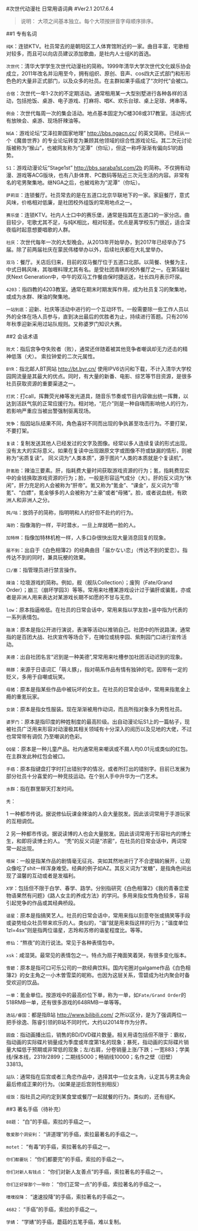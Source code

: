 #次世代动漫社 日常用语词典#Ver2.1  2017.6.4>说明：大项之间基本独立。每个大项按拼音字母顺序排序。##1 专有名词```纯K```：连锁KTV。社员常去的是朝阳区工人体育馆附近的一家。曲目丰富，宅歌相对较多，而且可以向店员建议添加歌曲，是社内人士组K的首选。```次世代```：清华大学学生次世代动漫社的简称。1999年清华大学次世代文化娱乐协会成立，2011年改名并沿用至今，拥有组织、原创、音声、cos四大正式部门和形形色色的大量非正式部门，以及众多的社员。在主群如果手癌成了“次时代”会被口。```合宿```：次世代一年1-2次的不定期活动。通常租用某一大型别墅进行各种各样的活动，包括抢饭、桌游、电子游戏、打麻将、唱K、欢乐台球、桌上足球、烤串等。```例会```：次世代每周一次的集会活动。地点基本固定为C楼308或317教室。活动形式有放映会、桌游、现场肝辣油等。```NGA```：游戏论坛“艾泽拉斯国家地理” http://bbs.ngacn.cc/ 的英文简称。已经从一个《魔兽世界》的专业论坛转变为兼顾其他领域的综合性游戏论坛。其二次元讨论版被称为“猴山”，也被网友称为“泥潭”（你坛），但这一称呼渐渐有偏向S1的趋势。```S1```：游戏动漫论坛“Stage1st” http://bbs.saraba1st.com/2b 的简称。不仅拥有动漫、游戏等ACG版块，也有八卦体育、PC数码等贴近三次元生活的内容。非常有名的宅男聚集地。继NGA之后，也被戏称为“泥潭”（你坛）。```萨莉亚```：连锁餐厅。社员常去的是在五道口北京华联地下的一家。家庭餐厅，意式风味，价格相对低廉，是社团校外组饭的常用地点之一。```赛乐堡```：连锁KTV。社内人士口中的赛乐堡，通常是指其在五道口的一家分店。曲目较少，宅歌尤其不足，与纯K相比，相对较差。优点是离学校东门很近，适合深夜临时起意想要唱歌的人群。```社庆```：次世代每年一次的大型晚会。从2013年开始举办，到2017年已经举办了5届。除了前两届社庆在蒙民伟楼举办以外，后续社庆都在大礼堂举办。```双马```：餐厅。关店后归来，目前的双马餐厅位于五道口北部。以简餐、快餐为主，中式日韩风味，其咖喱料理尤其有名。是受社团青睐的校外餐厅之一。在第5届社庆Next Generation中，中午的双马工作餐由保时捷运送，社长四月表示吓尿。```4203```：指四教的4203教室。通常在期末时期发挥作用，成为社员复习的聚集地，或成为水群、辣油的聚集地。```一站到底```：迎新、社庆等活动中进行的一个互动环节。一般需要除一些工作人员以外的全体在场人员参与，直到决出最后的优胜者为止，持续进行答题。只有2016年秋季迎新采用过站队规则。又称婆罗门知识大赛。##2 会话术语```败犬```：指后宫争夺失败者（败），通常还伴随着被其他竞争者嘲讽却无力还击的精神低落（犬）。索拉钟爱的二次元属性。```BYR```：指北邮人BT网站 http://bt.byr.cn/ 使用IPV6访问和下载，不计入清华大学校园网流量是其最大的优点。同时，有大量的新番、电影、综艺等节目资源，是很多社员获取资源的重要渠道之一。```打尻```：打call，挥舞荧光棒等发光道具，随音乐节奏或节目内容做出统一挥舞，以达到活跃气氛的正常应援行为。相对地，“厄介”则是一种自嗨而影响他人的行为，若影响严重应当被出警强制驱离现场。```党争```：指因站队结果不同，角色喜好不同而出现的争执甚至攻击行为。不要打架，不要打架。```复读```：复制发送其他人已经发过的文字及图像。经常以多人连续复读的形式出现。没有太大的实际意义。如果在复读中出现跟原文字或图像不符或缺漏的情形，则被称为“劣质复读”。同义词为“人类本质”，源于图片“人类的本质就是个复读机”。```肝氪脸```：辣油三要素。肝，指耗费大量时间获取游戏资源的行为；氪，指耗费现实中的金钱换取游戏资源的行为；脸，一般是形容运气成分（大）。肝的反义词为“休闲”，肝力充足的人会被称为“肝帝”。氪又称为“氪金”、“课金”，反义词为“零氪”、“白嫖”，氪金够多的人会被称为“土豪”或者“母猪”。脸，或者说血统，有欧洲人和非洲人之分。```鸽/咕```：放鸽子的简称，指明明和人约好但不赴约的行为。```海豹```：指像海豹一样，平时潜水，一旦上岸就晒一脸的人。```加特林```：指像加特林机枪一样，人多口杂很快出现大量消息回复的现象。```届不到```：出自于《白色相簿2》的经典曲目「届かない恋」（传达不到的爱恋）。指传达不到的同时，兼具玩梗的效果。```口/塞```：指管理员进行禁言操作。```辣油```：垃圾游戏的简称。例如，舰（舰队Collection）；废狗（Fate/Grand Order）；崩三（崩坏学园3）等等。常用来吐槽某游戏设计过于骗肝或骗氪，亦或者是非洲人用来表达对某游戏长期不如愿的不甘与无奈。```low```：原本指逼格低。在社员的日常会话中，常用来指以学友脸+竖中指为代表的一系列表情包。```路演```：原本是指公开进行演说，表演等活动以推销自己。社团中的所说路演，通常指的是百团大战、社庆宣传等场合下，在摊位或桃李园、紫荆园门口进行宣传活动。```美德```：出自社团名言“迟到是一种美德”,常常用来吐槽参加社团活动迟到的现象。```萌豚```：来源于日语词汇「萌え豚」，指对萌系作品有情有独钟的宅。因带有一定的贬义，多用于自嘲或玩笑。```母猪```：原本是指某些作品中被玩坏的女主。在社员的日常会话中，常用来指氪金上瘾的重氪玩家。```女装```：原本是指女性服装。现在渐渐被用作动词，而且所指对象多为男性社员。```婆罗门```：原本是指印度的种姓制度的最高阶级。出自动漫论坛S1上的一篇帖子，现被社员广泛用来形容对动漫极其相关领域有十分深入的阅历以及见地的大佬，不过也常常带有调侃乃至嘲讽的色彩。```QQ星```：原本是一种儿童产品。社内通常用来嘲讽或不屑人均0.01元或类似的红包。在主群发此种红包会被口。```手癌```：原本指键盘打字时打出错别字的情况，或者所打出的错别字。目前已发展为部分社员十分喜爱的一种竞技运动。在个别人手中升华为一门艺术。```水群```：指在群里聊天打发时间。```秃```：
1 一种都市传说。据说修仙玩课金辣油的人会大量脱发。因此该词常用于手游玩家的互相调侃。
2 另一种都市传说。据说读博的人也会大量脱发。因此该词常用于形容社内的博士生，和即将读博士的人。“秃”的反义词是“浓密”，在社员的日常会话中，两词常常一起出现。```喂屎```：一般是指某作品的剧情毫无征兆、突如其然地进行了不合逻辑的展开，让观众像吃了shit一样浑身难受。经典的例子如AZ。其反义词为“发糖”，是指角色间出现了温馨的互动或者是发福利。```X学```：包括但不限于白学、春学、路学。分别指研究《白色相簿2》《我的青春恋爱物语果然有问题》《路人女主的养成方法》的学问。多用来指女性角色较多，容易引起党争的作品或其经典桥段。```谐星```：原本是指搞笑艺人。社员的日常会话中，常用来指以刻意夸张或搞笑等手段或姿势给众社员带来欢乐的人。类似的，“谐”就是用来指这样的行为；“谐度单位1zl=4sx”则是指两位谐星，志玲和苏修的谐星程度比。等等。```修仙```：“熬夜”的流行说法。常见于各种表情包中。```xsk```：咸湿哭。最常见的表情包之一。特点为扇子掩面笑着哭，有很多变化版本。 ```雪碧```：原本是指可口可乐公司的一款经典饮料。国内宅圈对galgame作品《白色相簿2》的女主角之一小木曽雪菜的昵称。也因为这层关系，雪碧成为社内聚会时备受欢迎的饮品。```一单```：氪金单位。按游戏中的最高价位下单，称为一单，如```Fate/Grand Order```的518RMB一单，还有很多游戏的648RMB一单等等。```逸站/睿国```：都是指B站 http://www.bilibili.com/ 之所以区分，是为了强调两位一把手徐逸、陈睿引领的B站不同时代，大约以2014年作为分界。```圆盘```：指动画播出后，销售的BD/DVD碟片数量。相关用语包括但不限于：霸权，指动画的实际碟片销量成为季度或年度第1名的现象；暴死，指动画的实际碟片销量大幅低于预期或非常低的现象；左/右肩，分卷销量上涨/下跌；一宽883；学美线/保本线，2319/2899；二期线5000；畅销线10000；名作之壁（旧壁）33813。```站队```：通常指在后宫或者三角恋作品中，选择其中一位女主角，认定其与男主角会最后修成正果的行为。（如果是逆后宫则性别相反）```组饭```：指社员之间约定到某食堂或餐厅一起就餐的行为。类似的，还有组K。##3 著名手癌（待补充）```88题```：“白”的手癌，索拉的手癌之一。```敬爱那个洞安利```：“讲道理”的手癌，索拉最著名的手癌之一。```motet```：“有毒”的手癌，索拉著名的手癌之一。```你们都要玩```：“你们都要完”的手癌，索拉的手癌之一。```你们对新人有钱点```：“你们对新人友善点”的手癌，索拉著名的手癌之一。```你们正好穿那个一带你```：“你们正常一点”的手癌，索拉著名的手癌之一。```噗噗投降```：“速速投降”的手癌，索拉著名的手癌之一。```4682```：“手癌”的手癌，索拉的手癌之一。```学婧```：“学婊”的手癌，蘑菇的五笔手癌，难以复制。